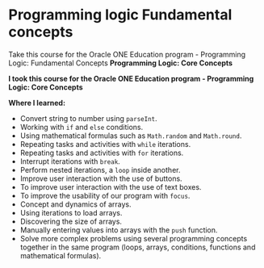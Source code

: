 # Programming logic Fundamental concepts
Take this course for the Oracle ONE Education program - Programming Logic: Fundamental Concepts
****Programming Logic: Core Concepts****

****I took this course for the Oracle ONE Education program - Programming Logic: Core Concepts****

 ****Where I learned:****

- Convert string to number using `parseInt`.
- Working with `if` and `else` conditions.
- Using mathematical formulas such as `Math.random` and `Math.round`.
- Repeating tasks and activities with `while` iterations.
- Repeating tasks and activities with `for` iterations.
- Interrupt iterations with `break`.
- Perform nested iterations, a `loop` inside another.
- Improve user interaction with the use of buttons.
- To improve user interaction with the use of text boxes.
- To improve the usability of our program with `focus`.
- Concept and dynamics of arrays.
- Using iterations to load arrays.
- Discovering the size of arrays.
- Manually entering values into arrays with the `push` function.
- Solve more complex problems using several programming concepts together in the same program (loops, arrays, conditions, functions and mathematical formulas).
